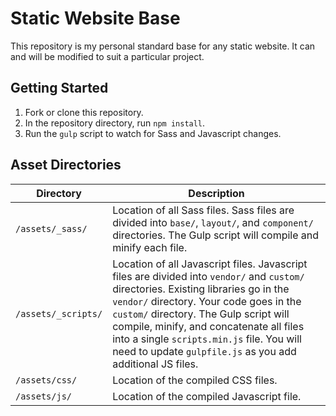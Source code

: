 # Static Website Base

This repository is my personal standard base for any static website.  It can and will be modified to suit a particular project.

## Getting Started
1. Fork or clone this repository.
2. In the repository directory, run `npm install`.
3. Run the `gulp` script to watch for Sass and Javascript changes.

## Asset Directories

Directory | Description
--- | ---
`/assets/_sass/` | Location of all Sass files. Sass files are divided into `base/`, `layout/`, and `component/` directories. The Gulp script will compile and minify each file.
`/assets/_scripts/` | Location of all Javascript files. Javascript files are divided into `vendor/` and `custom/` directories. Existing libraries go in the `vendor/` directory.  Your code goes in the `custom/` directory. The Gulp script will compile, minify, and concatenate all files into a single `scripts.min.js` file.  You will need to update `gulpfile.js` as you add additional JS files.
`/assets/css/` | Location of the compiled CSS files.
`/assets/js/` | Location of the compiled Javascript file.

